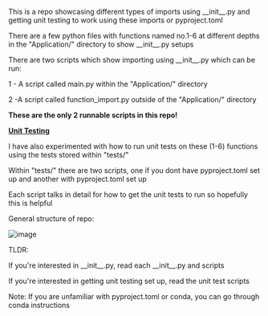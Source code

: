 This is a repo showcasing different types of imports using \_\_init\_\_.py and getting
unit testing to work using these imports or pyproject.toml

There are a few python files with functions named no.1-6 at different depths in the 
"Application\/" directory to show \_\_init\_\_.py setups

There are two scripts which show importing using \_\_init\_\_.py which can be run:

1 - A script called main.py within the "Application\/" directory
    
2 -A script called function_import.py outside of the "Application\/" directory

__These are the only 2 runnable scripts in this repo!__


<ins>**Unit Testing**</ins>

I have also experimented with how to run unit tests on these (1-6) functions using the tests
stored within "tests/"

Within "tests/" there are two scripts, one if you dont have pyproject.toml set up and
another with pyproject.toml set up

Each script talks in detail for how to get the unit tests to run so hopefully this is helpful



General structure of repo:

![image](https://github.com/user-attachments/assets/96e5865b-1aea-4c16-add9-98916e58fca3)

TLDR: 

If you're interested in \_\_init\_\_.py, read each \_\_init\_\_.py and scripts

If you're interested in getting unit testing set up, read the unit test scripts

Note: If you are unfamiliar with pyproject.toml or conda, you can go through conda instructions
